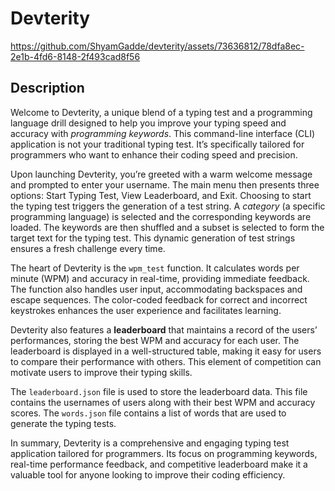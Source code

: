 # Devterity

https://github.com/ShyamGadde/devterity/assets/73636812/78dfa8ec-2e1b-4fd6-8148-2f493cad8f56

## Description

Welcome to Devterity, a unique blend of a typing test and a programming language drill designed to help you improve your typing speed and accuracy with _programming keywords_. This command-line interface (CLI) application is not your traditional typing test. It’s specifically tailored for programmers who want to enhance their coding speed and precision.

Upon launching Devterity, you’re greeted with a warm welcome message and prompted to enter your username. The main menu then presents three options: Start Typing Test, View Leaderboard, and Exit. Choosing to start the typing test triggers the generation of a test string. A _category_ (a specific programming language) is selected and the corresponding keywords are loaded. The keywords are then shuffled and a subset is selected to form the target text for the typing test. This dynamic generation of test strings ensures a fresh challenge every time.

The heart of Devterity is the `wpm_test` function. It calculates words per minute (WPM) and accuracy in real-time, providing immediate feedback. The function also handles user input, accommodating backspaces and escape sequences. The color-coded feedback for correct and incorrect keystrokes enhances the user experience and facilitates learning.

Devterity also features a **leaderboard** that maintains a record of the users’ performances, storing the best WPM and accuracy for each user. The leaderboard is displayed in a well-structured table, making it easy for users to compare their performance with others. This element of competition can motivate users to improve their typing skills.

The `leaderboard.json` file is used to store the leaderboard data. This file contains the usernames of users along with their best WPM and accuracy scores. The `words.json` file contains a list of words that are used to generate the typing tests.

In summary, Devterity is a comprehensive and engaging typing test application tailored for programmers. Its focus on programming keywords, real-time performance feedback, and competitive leaderboard make it a valuable tool for anyone looking to improve their coding efficiency.

